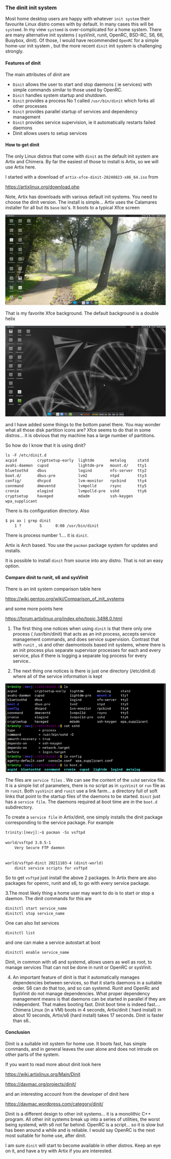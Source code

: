 ### The dinit init system ###

Most home desktop users are happy with whatever `init system` their favourite Linux distro comes with by default. In many cases this will be `systemd`.  In my view `systemd` is over-complicated for a home system. There are many alternative init systems ( sysVinit, runit, OpenRC, BSD-RC, S6, 66, Busybox, dinit).  Of those, I would have recommended `OpenRC` for a simple home-usr init system , but the more recent `dinit` init system is challenging strongly.

#### Features of dinit ####
The main attributes of dinit are
 - `Dinit` allows the user to start and stop daemons ( ie services) with simple commands similar to those used by OpenRC. 
 - `Dinit` handles system startup and shutdown. 
 - `Dinit` provides a process No 1 called `/usr/bin/dinit` which forks all other processes
 - `Dinit` provides parallel startup of services and dependency management
 - `Dinit` provides service supervision, ie it automatically restarts failed daemons
 -  Dinit allows users to setup services
 
#### How to get dinit ####
The only Linux distros that come with `dinit` as the default init system are Artix and Chimera. By far the easiest of those to install is Artix, so we will use Artix here. 

I started with a download of `artix-xfce-dinit-20240823-x86_64.iso` from

https://artixlinux.org/download.php


Note, Artix has downloads with various default init systems. You need to choose the dinit version.
The install is simple... Artix uses the Calamares installer for all but its `base` iso's.
It boots to a typical  Xfce screen

<p align="center">
<img  src="https://github.com/nevillejackson/Unix/blob/main/dinit/artix1.png?raw=true">
</p>

That is my favorite Xfce background. The default background is a double helix

<p align="center">
<img src="https://github.com/nevillejackson/Unix/blob/main/dinit/artix3.png?raw=true">
</p>
 
and I have added some things to the bottom panel there.
You may wonder what all those disk partition icons are?  Xfce seems to do that in some distros... it is obvious that my machine has a large number of partitions.

So how do I know that it is using dinit?
```
ls -F /etc/dinit.d
acpid         cryptsetup-early  lightdm       metalog     statd
avahi-daemon  cupsd             lightdm-pre   mount.d/    tty1
bluetoothd    dbus              logind        nfs-server  tty2
boot.d/       dbus-pre          lvm2          ntpd        tty3
config/       dhcpcd            lvm-monitor   rpcbind     tty4
connmand      dmeventd          lvmpolld      rsync       tty5
cronie        elogind           lvmpolld-pre  sshd        tty6
cryptsetup    haveged           mdadm         ssh-keygen  wpa_supplicant
```
There is its configuration directory. Also
```
$ ps ax | grep dinit
    1 ?        S      0:00 /usr/bin/dinit
```
There is process number 1.... it is `dinit`. 

Artix is Arch based.  You use the `pacman` package system for updates and installs. 

It is possible to install `dinit` from source into any distro.  That is not an easy option.


#### Compare dinit to runit, s6 and sysVinit ####
There is an init system comparison table here

https://wiki.gentoo.org/wiki/Comparison_of_init_systems

and some more points here

https://forum.artixlinux.org/index.php/topic,3498.0.html

 1. The first thing one notices when using `dinit` is that there only one process ( /usr/bin/dinit) that acts as an init process, accepts service management commands, and does service supervision.  Contrast that with `runit` , `s6` and other daemontools based init systems, where there is an init process plus separate supervisor processes for each and every service, plus if there is logging a separate log process for every service.. 

 2. The next thing one notices is there is just one directory (/etc/dinit.d) where
all of the service information is kept

<p align-"center">
<img src="https://github.com/nevillejackson/Unix/blob/main/dinit/artix2.png?raw=true">
</p>

The files are `service files` . We can see the content of the `sshd` service file. It is a simple list of parameters, there is no script as in `sysVinit` or `run` file as in `runit`. 
Both `sysVinit` and `runit` use a link farm... a directory full of soft links that point to the startup files of the daemons to be started. `Dinit` just has a `service file`.
The daemons required at boot time are in the `boot.d` subdirectory.

To create a `service file` in Artix/dinit, one simply installs the dinit package corresponding to the service package. For example

```
trinity:[nevj]:~$ pacman -Ss vsftpd

world/vsftpd 3.0.5-1
    Very Secure FTP daemon


world/vsftpd-dinit 20211103-4 (dinit-world)
    dinit service scripts for vsftpd
```

So to get `vsftpd` just install the above 2 packages. In Artix there are also  packages for openrc, runit and s6, to go with every service package. 


 3.The most likely thing a home user may want to do is to start or stop a daemon. The dinit commands for this are

```
dinitctl start service_name
dinitctl stop service_name
```
One can also list services
```
dinitctl list
```
and one can make a service autostart at boot
```
dinitctl enable service_name
```

Dinit, in common with s6 and systemd, allows users as well as root, to manage services That can not be done in runit or OpenRC or sysVinit.

 4. An important feature of dinit is that it automatically manages dependencies between services, so that it starts daemons in a suitable order. S6 can do that too, and so can systemd. Runit and OpenRc and SysVinit do not manage dependencies.  What proper dependency management means is that daemons can be started in parallel if they are independent.  That makes booting fast. Dinit boot time is indeed fast.... Chimera Linux (in a VM) boots in 4 seconds, Artix/dinit ( hard install)  in about 10 seconds, Artix/s6 (hard install) takes 17 seconds. Dinit is faster than s6..

#### Conclusion ####
Dinit is a suitable init system for home use. It boots fast, has simple commands, and in general leaves the user alone and does not intrude on other parts of the system. 

If you want to read more about dinit look here

https://wiki.artixlinux.org/Main/Dinit

https://davmac.org/projects/dinit/

and an interesting account from the developer of dinit here

https://davmac.wordpress.com/category/dinit/

Dinit is a different design to other init systems... it is a monolithic C++ program. All other init systems break up into a series of utilities, the worst being systemd, with s6 not far behind.  OpenRC is a script... so it is slow but has been around a while and is reliable. I would say OpenRC is the next most suitable for home use, after dinit. 

I am sure `dinit` will start to become available in other distros. Keep an eye on it, and have a try with Artix if you are interested.  
